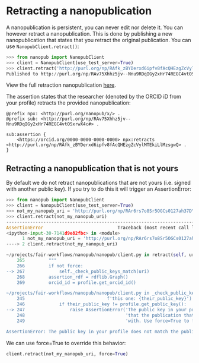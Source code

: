 # Retracting a nanopublication
A nanopublication is persistent, you can never edit nor delete it.
You can however retract a nanopublication.
This is done by publishing a new nanopublication that states that you
retract the original publication. You can use `NanopubClient.retract()`:
```python
>>> from nanopub import NanopubClient
>>> client = NanopubClient(use_test_server=True)
>>> client.retract('http://purl.org/np/RAfk_zBYDerxd6ipfv8fAcQHEzgZcVylMTEkiLlMzsgwQ')
Published to http://purl.org/np/RAv75Xhhz5jv--Nnu9RDqIGy2xHr74REGC4vtOSxrwX4c
```
View the full retraction nanopublication [here](http://purl.org/np/RAv75Xhhz5jv--Nnu9RDqIGy2xHr74REGC4vtOSxrwX4c).

The assertion states that the researcher (denoted by the ORCID iD from your profile)
retracts the provided nanopublication:
```
@prefix npx: <http://purl.org/nanopub/x/> .
@prefix sub: <http://purl.org/np/RAv75Xhhz5jv--Nnu9RDqIGy2xHr74REGC4vtOSxrwX4c#> .

sub:assertion {
    <https://orcid.org/0000-0000-0000-0000> npx:retracts <http://purl.org/np/RAfk_zBYDerxd6ipfv8fAcQHEzgZcVylMTEkiLlMzsgwQ> .
}
```

## Retracting a nanopublication that is not yours
By default we do not retract nanopublications that are not yours (i.e. signed with another public key). 
If you try to do this it will trigger an AssertionError:
```python
>>> from nanopub import NanopubClient
>>> client = NanopubClient(use_test_server=True)
>>> not_my_nanopub_uri = 'http://purl.org/np/RAr6rs7o8Sr5OGCs0127ah37DYUvgiWzjOuCvV-OSusAk'
>>> client.retract(not_my_nanopub_uri)
---------------------------------------------------------------------------
AssertionError                            Traceback (most recent call last)
<ipython-input-30-7141d9e82fbc> in <module>
      1 not_my_nanopub_uri = 'http://purl.org/np/RAr6rs7o8Sr5OGCs0127ah37DYUvgiWzjOuCvV-OSusAk'
----> 2 client.retract(not_my_nanopub_uri)

~/projects/fair-workflows/nanopub/nanopub/client.py in retract(self, uri, force)
    265         """
    266         if not force:
--> 267             self._check_public_keys_match(uri)
    268         assertion_rdf = rdflib.Graph()
    269         orcid_id = profile.get_orcid_id()

~/projects/fair-workflows/nanopub/nanopub/client.py in _check_public_keys_match(self, uri)
    245                               f'this one: {their_public_key}')
    246             if their_public_key != profile.get_public_key():
--> 247                 raise AssertionError('The public key in your profile does not match the public key'
    248                                      'that the publication that you want to retract is signed '
    249                                      'with. Use force=True to force retraction anyway.')

AssertionError: The public key in your profile does not match the public keythat the publication that you want to retract is signed with. Use force=True to force retraction anyway.
```
We can use force=True to override this behavior:
```python
client.retract(not_my_nanopub_uri, force=True)
```
